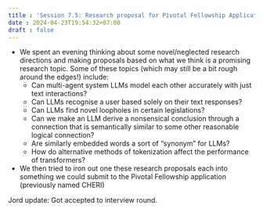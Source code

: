 ```yaml
---
title : 'Session 7.5: Research proposal for Pivotal Fellowship Application'
date : 2024-04-23T19:54:32+07:00
draft : false 
---
```


- We spent an evening thinking about some novel/neglected research directions and making proposals based on what we think is a promising research topic. Some of these topics (which may still be a bit rough around the edges!) include:
  - Can multi-agent system LLMs model each other accurately with just text interactions?
  - Can LLMs recognise a user based solely on their text responses?
  - Can LLMs find novel loopholes in certain legislations?
  - Can we make an LLM derive a nonsensical conclusion through a connection that is semantically similar to some other reasonable logical connection?
  - Are similarly embedded words a sort of “synonym” for LLMs?
  - How do alternative methods of tokenization affect the performance of transformers?
- We then tried to iron out one these research proposals each into something we could submit to the Pivotal Fellowship application (previously named CHERI)

Jord update: Got accepted to interview round.
